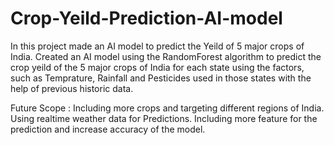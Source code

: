 # Crop-Yeild-Prediction-AI-model
In this project made an AI model to predict the Yeild of 5 major crops of India.
Created an AI model using the RandomForest algorithm to predict the crop yeild of the 5 major crops of India for each state using the factors,
such as Temprature, Rainfall and Pesticides used in those states with the help of previous historic data.

Future Scope : 
Including more crops and targeting different regions of India.
Using realtime weather data for Predictions.
Including more feature for the prediction and increase accuracy of the model. 
